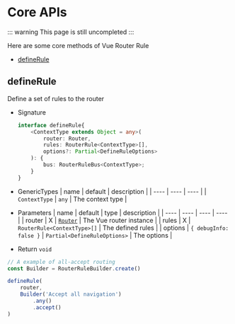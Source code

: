 # Core APIs

::: warning
This page is still uncompleted
:::

Here are some core methods of Vue Router Rule

- [defineRule](#definerule)

## defineRule
Define a set of rules to the router
- Signature
    ```ts
    interface defineRule{
        <ContextType extends Object = any>(
            router: Router,
            rules: RouterRule<ContextType>[],
            options?: Partial<DefineRuleOptions>
        ): {
            bus: RouterRuleBus<ContextType>;
        }
    }
    ```
- GenericTypes
    | name | default | description |
    | ---- | ---- |    ----     |
    | `ContextType` | `any` | The context type |
- Parameters
    | name | default | type | description |
    | ---- | ---- | ---- |    ----     |
    | router | X | [`Router`](https://router.vuejs.org/api/interfaces/Router.html) | The Vue router instance |
    | rules | X | `RouterRule<ContextType>[]` | The defined rules |
    | options | `{ debugInfo: false }` | `Partial<DefineRuleOptions>` | The options |
    
- Return `void`
```ts
// A example of all-accept routing
const Builder = RouterRuleBuilder.create()

defineRule(
    router,
    Builder('Accept all navigation')
        .any()
        .accept()
)
```